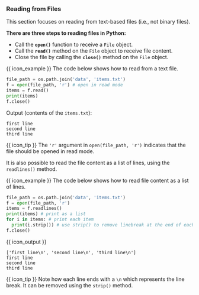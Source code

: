 ### Reading from Files

This section focuses on reading from text-based files (i.e., not binary files).

**There are three steps to reading files in Python:**
* Call the **`open()`** function to receive a `File` object.
* Call the **`read()`** method on the `File` object to receive file content.
* Close the file by calling the **`close()`** method on the `File` object.

<tip-box> 

{{ icon_example }} The code below shows how to read from a text file.

<include src="inputOutput.md" var-align="middle" boilerplate>
<span id="input">

```python
file_path = os.path.join('data', 'items.txt')
f = open(file_path, 'r') # open in read mode
items = f.read()
print(items)
f.close()
```
</span>
<span id="output">

Output (contents of the `items.txt`):
```
first line
second line
third line
```
</span>
</include>

{{ icon_tip }} The `'r'` argument in `open(file_path, 'r')` indicates that the file should be opened <tooltip content="when a file is open in read mode, you can read from it but cannot write to it">in read mode</tooltip>.

</tip-box>

It is also possible to read the file content as a list of lines, using the `readlines()` method.

<tip-box> 

{{ icon_example }} The code below shows how to read file content as a list of lines.

```python
file_path = os.path.join('data', 'items.txt')
f = open(file_path, 'r')
items = f.readlines()
print(items) # print as a list
for i in items: # print each item
  print(i.strip()) # use strip() to remove linebreak at the end of each line
f.close()
```
{{ icon_output }}
```
['first line\n', 'second line\n', 'third line\n']
first line
second line
third line
```
{{ icon_tip }} Note how each line ends with a `\n` which represents the line break. It can be removed using the `strip()` method.

</tip-box>

<include src="exercisePanel.md" boilerplate var-title="File Stats" var-file="e-fileStats.md" />